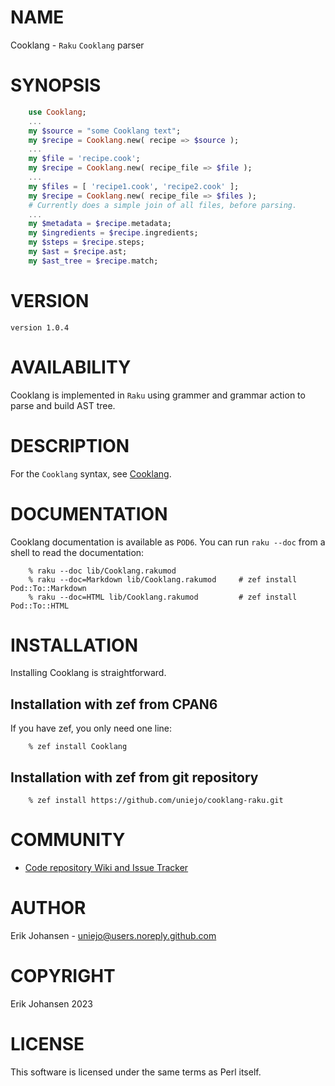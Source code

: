 NAME
====

Cooklang - `Raku` `Cooklang` parser

SYNOPSIS
========

```raku
    use Cooklang;
    ...
    my $source = "some Cooklang text";
    my $recipe = Cooklang.new( recipe => $source );
    ...
    my $file = 'recipe.cook';
    my $recipe = Cooklang.new( recipe_file => $file );
    ...
    my $files = [ 'recipe1.cook', 'recipe2.cook' ];
    my $recipe = Cooklang.new( recipe_file => $files );
    # Currently does a simple join of all files, before parsing.
    ...
    my $metadata = $recipe.metadata;
    my $ingredients = $recipe.ingredients;
    my $steps = $recipe.steps;
    my $ast = $recipe.ast;
    my $ast_tree = $recipe.match;
```

VERSION
=======

    version 1.0.4

AVAILABILITY
============

Cooklang is implemented in `Raku` using grammer and grammar action to parse and build AST tree.

DESCRIPTION
===========

For the `Cooklang` syntax, see [Cooklang](https://cooklang.org/).

DOCUMENTATION
=============

Cooklang documentation is available as `POD6`. You can run `raku --doc` from a shell to read the documentation:

        % raku --doc lib/Cooklang.rakumod
        % raku --doc=Markdown lib/Cooklang.rakumod     # zef install Pod::To::Markdown
        % raku --doc=HTML lib/Cooklang.rakumod         # zef install Pod::To::HTML

INSTALLATION
============

Installing Cooklang is straightforward.

## Installation with zef from CPAN6

If you have zef, you only need one line:

        % zef install Cooklang

## Installation with zef from git repository

        % zef install https://github.com/uniejo/cooklang-raku.git

COMMUNITY
=========

- [Code repository Wiki and Issue Tracker](https://github.com/uniejo/cooklang-raku)

AUTHOR
======

Erik Johansen - uniejo@users.noreply.github.com

COPYRIGHT
=========

Erik Johansen 2023

LICENSE
=======

This software is licensed under the same terms as Perl itself.

